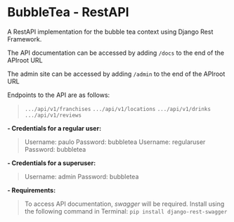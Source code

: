 # BubbleTea - RestAPI

A RestAPI implementation for the bubble tea context using Django Rest Framework.

The API documentation can be accessed by adding `/docs` to the end of the APIroot URL

The admin site can be accessed by adding `/admin` to the end of the APIroot URL

Endpoints to the API are as follows:
>`.../api/v1/franchises`
>`.../api/v1/locations`
>`.../api/v1/drinks`
>`.../api/v1/reviews`

**- Credentials for a regular user:**
>Username: paulo
>Password: bubbletea
>Username: regularuser
>Password: bubbletea

**- Credentials for a superuser:**
> Username: admin
> Password: bubbletea

**- Requirements:**
>To access API documentation, *swagger* will be required. Install using the following command in Terminal:
>`pip install django-rest-swagger`

